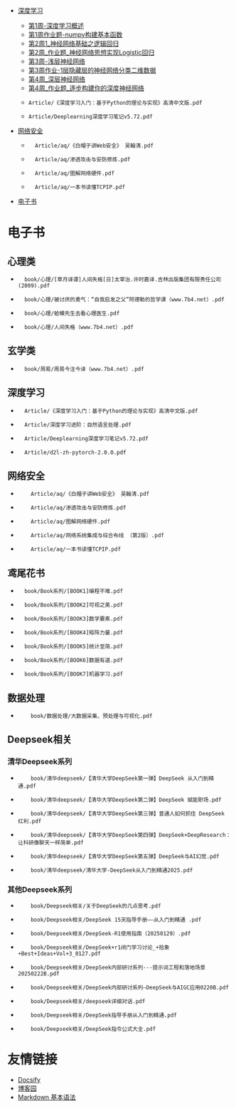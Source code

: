 * [深度学习](./Article/dl/README.md)
  - [第1周-深度学习概述](Article/dl/第1周-深度学习概述.md)
  - [第1周作业题-numpy构建基本函数](Article/dl/第1周作业题-numpy构建基本函数.md)
  - [第2周1_神经网络基础之逻辑回归](Article/dl/第2周1_神经网络基础之逻辑回归.md)
  - [第2周_作业题_神经网络思想实现Logistic回归](Article/dl/第2周_作业题_神经网络思想实现Logistic回归.md)
  - [第3周-浅层神经网络](Article/dl/第3周-浅层神经网络.md)
  - [第3周作业-1层隐藏层的神经网络分类二维数据](Article/dl/第3周作业-1层隐藏层的神经网络分类二维数据.md)
  - [第4周_深层神经网络](Article/dl/第4周_深层神经网络.md)
  - [第4周_作业题_逐步构建你的深度神经网络](Article/dl/第4周_作业题_逐步构建你的深度神经网络.md)
  - ```pdf
    Article/《深度学习入门：基于Python的理论与实现》高清中文版.pdf
    ```
  - ```pdf
    Article/Deeplearning深度学习笔记v5.72.pdf
    ```

* [网络安全](Article\aq\readme.md)
  - ```pdf
      Article/aq/《白帽子讲Web安全》 吴翰清.pdf
      ```
  - ```pdf
      Article/aq/渗透攻击与安防修炼.pdf
      ```
  - ```pdf
      Article/aq/图解网络硬件.pdf
      ```
  - ```pdf
      Article/aq/一本书读懂TCPIP.pdf
      ```
* [电子书](./book/README.md)
# 电子书
## 心理类
  - ```pdf
      book/心理/[草月译谭]人间失格[日]太宰治.许时嘉译.吉林出版集团有限责任公司(2009).pdf
      ```
  - ```pdf
      book/心理/被讨厌的勇气：“自我启发之父”阿德勒的哲学课（www.7b4.net）.pdf
      ```  
  - ```pdf
      book/心理/蛤蟆先生去看心理医生.pdf
      ```
  - ```pdf
      book/心理/人间失格（www.7b4.net）.pdf
      ```
## 玄学类
  - ```pdf
      book/周易/周易今注今译（www.7b4.net）.pdf
      ```
## 深度学习

  - ```pdf
      Article/《深度学习入门：基于Python的理论与实现》高清中文版.pdf
      ```
  - ```pdf
      Article/深度学习进阶：自然语言处理.pdf
      ```
  - ```pdf
      Article/Deeplearning深度学习笔记v5.72.pdf
      ```
  - ```pdf
      Article/d2l-zh-pytorch-2.0.0.pdf
      ```
## 网络安全
  - ```pdf
        Article/aq/《白帽子讲Web安全》 吴翰清.pdf
    ```
  - ```pdf
        Article/aq/渗透攻击与安防修炼.pdf
    ```
  - ```pdf
        Article/aq/图解网络硬件.pdf
    ```
  - ```pdf
        Article/aq/网络系统集成与综合布线 （第2版）.pdf
    ```
  - ```pdf
        Article/aq/一本书读懂TCPIP.pdf
    ```
## 鸢尾花书
  - ```pdf
      book/Book系列/[BOOK1]编程不难.pdf
      ```
  - ```pdf
      book/Book系列/[BOOK2]可视之美.pdf
      ```
  - ```pdf
      book/Book系列/[BOOK3]数学要素.pdf
      ```
  - ```pdf
      book/Book系列/[BOOK4]矩阵力量.pdf
      ```
  - ```pdf
      book/Book系列/[BOOK5]统计至简.pdf
      ```
  - ```pdf
      book/Book系列/[BOOK6]数据有道.pdf
      ```
  - ```pdf
      book/Book系列/[BOOK7]机器学习.pdf
      ```
## 数据处理
  - ```pdf
        book/数据处理/大数据采集、预处理与可视化.pdf
    ```
## Deepseek相关

### 清华Deepseek系列

  - ```pdf
        book/清华deepseek/【清华大学DeepSeek第一弹】DeepSeek 从入门到精通.pdf
    ```
  - ```pdf
        book/清华deepseek/【清华大学DeepSeek第二弹】DeepSeek 赋能职场.pdf
      ```
  - ```pdf
        book/清华deepseek/【清华大学DeepSeek第三弹】普通人如何抓住 DeepSeek 红利.pdf
      ```
  - ```pdf
        book/清华deepseek/【清华大学DeepSeek第四弹】DeepSeek+DeepResearch：让科研像聊天一样简单.pdf
      ```
  - ```pdf
        book/清华deepseek/【清华大学DeepSeek第五弹】DeepSeek与AI幻觉.pdf
      ```
  - ```pdf
        book/清华deepseek/清华大学-DeepSeek从入门到精通2025.pdf
       ```

### 其他Deepseek系列

  - ```pdf
        book/Deepseek相关/关于DeepSeek的几点思考.pdf
    ```
  - ```pdf
        book/Deepseek相关/DeepSeek 15天指导手册——从入门到精通 .pdf
    ```
  - ```pdf
        book/Deepseek相关/DeepSeek-R1使用指南（20250129）.pdf
    ```
  - ```pdf
        book/Deepseek相关/DeepSeek+r1闭门学习讨论_+拾象+Best+Ideas+Vol+3_0127.pdf
    ```
  - ```pdf
        book/Deepseek相关/DeepSeek内部研讨系列---提示词工程和落地场景20250222B.pdf
     ```
  - ```pdf
        book/Deepseek相关/DeepSeek内部研讨系列—DeepSeek与AIGC应用0220B.pdf
    ```
  - ```pdf
        book/Deepseek相关/deepseek详细对话.pdf
    ```
  - ```pdf
        book/Deepseek相关/DeepSeek指导手册从入门到精通.pdf
    ```
  - ```pdf
        book/Deepseek相关/DeepSeek指令公式大全.pdf
    ```
# 友情链接
  * [Docsify](https://docsify.js.org/#/)
  * [博客园](https://www.cnblogs.com/)
  * [Markdown 基本语法](https://markdown.com.cn/basic-syntax/)